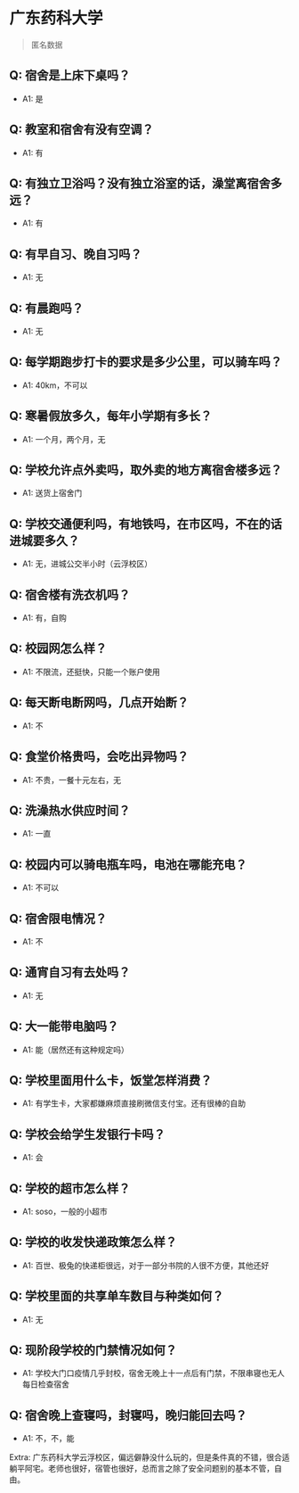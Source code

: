 # 广东药科大学

> 匿名数据

## Q: 宿舍是上床下桌吗？

- A1: 是

## Q: 教室和宿舍有没有空调？

- A1: 有

## Q: 有独立卫浴吗？没有独立浴室的话，澡堂离宿舍多远？

- A1: 有

## Q: 有早自习、晚自习吗？

- A1: 无

## Q: 有晨跑吗？

- A1: 无

## Q: 每学期跑步打卡的要求是多少公里，可以骑车吗？

- A1: 40km，不可以

## Q: 寒暑假放多久，每年小学期有多长？

- A1: 一个月，两个月，无

## Q: 学校允许点外卖吗，取外卖的地方离宿舍楼多远？

- A1: 送货上宿舍门

## Q: 学校交通便利吗，有地铁吗，在市区吗，不在的话进城要多久？

- A1: 无，进城公交半小时（云浮校区）

## Q: 宿舍楼有洗衣机吗？

- A1: 有，自购

## Q: 校园网怎么样？

- A1: 不限流，还挺快，只能一个账户使用

## Q: 每天断电断网吗，几点开始断？

- A1: 不

## Q: 食堂价格贵吗，会吃出异物吗？

- A1: 不贵，一餐十元左右，无

## Q: 洗澡热水供应时间？

- A1: 一直

## Q: 校园内可以骑电瓶车吗，电池在哪能充电？

- A1: 不可以

## Q: 宿舍限电情况？

- A1: 不

## Q: 通宵自习有去处吗？

- A1: 无

## Q: 大一能带电脑吗？

- A1: 能（居然还有这种规定吗）

## Q: 学校里面用什么卡，饭堂怎样消费？

- A1: 有学生卡，大家都嫌麻烦直接刷微信支付宝。还有很棒的自助

## Q: 学校会给学生发银行卡吗？

- A1: 会

## Q: 学校的超市怎么样？

- A1: soso，一般的小超市

## Q: 学校的收发快递政策怎么样？

- A1: 百世、极兔的快递柜很远，对于一部分书院的人很不方便，其他还好

## Q: 学校里面的共享单车数目与种类如何？

- A1: 无

## Q: 现阶段学校的门禁情况如何？

- A1: 学校大门口疫情几乎封校，宿舍无晚上十一点后有门禁，不限串寝也无人每日检查宿舍

## Q: 宿舍晚上查寝吗，封寝吗，晚归能回去吗？

- A1: 不，不，能

Extra: 广东药科大学云浮校区，偏远僻静没什么玩的，但是条件真的不错，很合适躺平阿宅。老师也很好，宿管也很好，总而言之除了安全问题别的基本不管，自由。